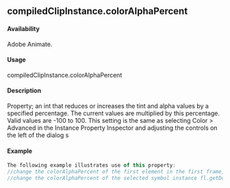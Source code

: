 ## compiledClipInstance.colorAlphaPercent

#### Availability

Adobe Animate.

#### Usage

compiledClipInstance.colorAlphaPercent

#### Description

Property; an int that reduces or increases the tint and alpha values by a specified percentage. The current values are multiplied by this percentage. Valid values are -100 to 100.
This setting is the same as selecting Color > Advanced in the Instance Property Inspector and adjusting the controls on the left of the dialog
s
#### Example

```javascript
The following example illustrates use of this property:
//change the colorAlphaPercent of the first element in the first frame, top layer fl.getDocumentDOM().getTimeline().layers[0].frames[0].elements[0].colorAlphaPercent = -100;
//change the colorAlphaPercent of the selected symbol instance fl.getDocumentDOM().selection[0].colorAlphaPercent = 90;

```